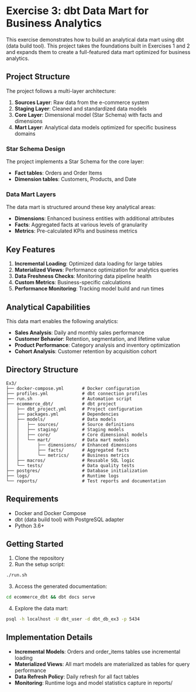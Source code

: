 # Exercise 3: dbt Data Mart for Business Analytics

This exercise demonstrates how to build an analytical data mart using dbt (data build tool). This project takes the foundations built in Exercises 1 and 2 and expands them to create a full-featured data mart optimized for business analytics.

## Project Structure

The project follows a multi-layer architecture:

1. **Sources Layer**: Raw data from the e-commerce system
2. **Staging Layer**: Cleaned and standardized data models
3. **Core Layer**: Dimensional model (Star Schema) with facts and dimensions
4. **Mart Layer**: Analytical data models optimized for specific business domains

### Star Schema Design

The project implements a Star Schema for the core layer:

- **Fact tables**: Orders and Order Items
- **Dimension tables**: Customers, Products, and Date

### Data Mart Layers

The data mart is structured around these key analytical areas:

- **Dimensions**: Enhanced business entities with additional attributes
- **Facts**: Aggregated facts at various levels of granularity
- **Metrics**: Pre-calculated KPIs and business metrics

## Key Features

1. **Incremental Loading**: Optimized data loading for large tables
2. **Materialized Views**: Performance optimization for analytics queries
3. **Data Freshness Checks**: Monitoring data pipeline health
4. **Custom Metrics**: Business-specific calculations
5. **Performance Monitoring**: Tracking model build and run times

## Analytical Capabilities

This data mart enables the following analytics:

- **Sales Analysis**: Daily and monthly sales performance
- **Customer Behavior**: Retention, segmentation, and lifetime value
- **Product Performance**: Category analysis and inventory optimization
- **Cohort Analysis**: Customer retention by acquisition cohort

## Directory Structure

```
Ex3/
├── docker-compose.yml       # Docker configuration
├── profiles.yml             # dbt connection profiles
├── run.sh                   # Automation script
├── ecommerce_dbt/           # dbt project
│   ├── dbt_project.yml      # Project configuration
│   ├── packages.yml         # Dependencies
│   ├── models/              # Data models
│   │   ├── sources/         # Source definitions
│   │   ├── staging/         # Staging models
│   │   ├── core/            # Core dimensional models
│   │   └── mart/            # Data mart models
│   │       ├── dimensions/  # Enhanced dimensions
│   │       ├── facts/       # Aggregated facts
│   │       └── metrics/     # Business metrics
│   ├── macros/              # Reusable SQL logic
│   └── tests/               # Data quality tests
├── postgres/                # Database initialization
├── logs/                    # Runtime logs
└── reports/                 # Test reports and documentation
```

## Requirements

- Docker and Docker Compose
- dbt (data build tool) with PostgreSQL adapter
- Python 3.6+

## Getting Started

1. Clone the repository
2. Run the setup script:

```bash
./run.sh
```

3. Access the generated documentation:

```bash
cd ecommerce_dbt && dbt docs serve
```

4. Explore the data mart:

```bash
psql -h localhost -U dbt_user -d dbt_db_ex3 -p 5434
```

## Implementation Details

- **Incremental Models**: Orders and order_items tables use incremental loading
- **Materialized Views**: All mart models are materialized as tables for query performance
- **Data Refresh Policy**: Daily refresh for all fact tables
- **Monitoring**: Runtime logs and model statistics capture in reports/ 